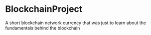 # BlockchainProject
A short blockchain network currency that was just to learn about the fundamentals behind the blockchain

